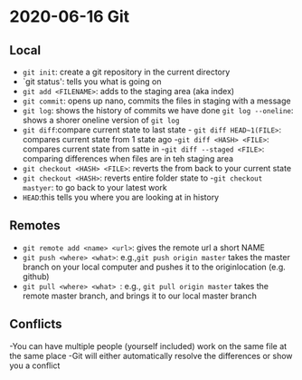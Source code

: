 # 2020-06-16 Git

## Local 

- `git init`: create a git repository in the current directory
- `git status': tells you what is going on
- `git add <FILENAME>`: adds <FILENAME> to the staging area (aka index)
- `git commit`: opens up nano, commits the files in staging with a message
- `git log`: shows the history of commits we have done
      `git log --oneline`: shows a shorer oneline version of  `git log`
- `git diff`:compare current state to last state
      - `git diff HEAD~1(FILE>`: compares current state from 1 state ago
      -`git diff <HASH> <FILE>`: compares current state from satte in <HASH>
      -`git diff --staged <FILE>`: comparing differences when files are in teh staging area
- `git checkout <HASH> <FILE>`: reverts the <FILE> from <HASH> back to your current state
- `git checkout <HASH>`: reverts entire folder state to <HASH>
      -`git checkout mastyer`: to go back to your latest work
- `HEAD`:this tells you where you are looking at in history

## Remotes

- `git remote add <name> <url>`: gives the remote url a short NAME
- `git push <where> <what>`: e.g.,`git push origin master` takes the master branch on your local computer and pushes it to the originlocation (e.g. github)
 - `git pull <where> <what> `: e.g., `git pull origin master` takes the remote master branch, and brings it to our local master branch

## Conflicts

-You can have multiple people (yourself included) work on the same file at the same place
-Git will either automatically resolve the differences or show you a conflict
